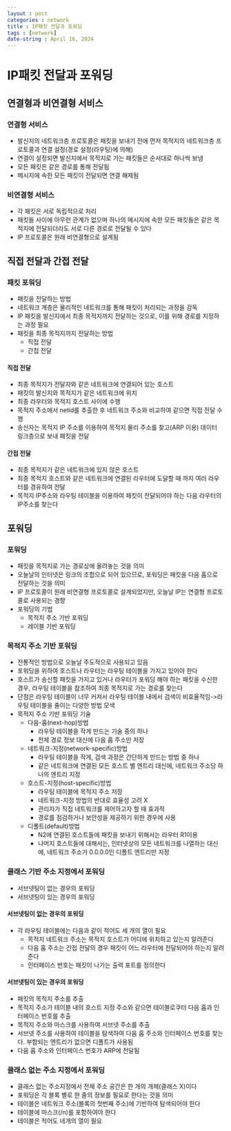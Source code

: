 ```yaml
---
layout : post
categories : network
title : IP패킷 전달과 포워딩
tags : [network]
date-string : April 16, 2024
---
```


# IP패킷 전달과 포워딩
## 연결형과 비연결형 서비스
### 연결형 서비스
- 발신지의 네트워크층 프로토콜은 패킷을 보내기 전에 먼저 목적지의 네트워크층 프로토콜과 연결 설정(경로 설정(라우팅)에 의해)
- 연결이 설정되면 발신지에서 목적지로 가는 패킷들은 순서대로 하나씩 보냄
- 모든 패킷은 같은 경로를 통해 전달됨
- 메시지에 속한 모든 패킷이 전달되면 연결 해제됨

### 비연결형 서비스
- 각 패킷은 서로 독립적으로 처리
- 패킷들 사이에 아무런 관계가 없으며 하나의 메시지에 속한 모든 패킷들은 같은 목적지에 전달되더라도 서로 다른 경로로 전달될 수 있다
- IP 프로토콜은 원래 비연결형으로 설계됨

## 직접 전달과 간접 전달
### 패킷 포워딩
- 패킷을 전달하는 방법
- 네트워크 계층은 물리적인 네트워크를 통해 패킷이 처리되는 과정을 감독
- IP 패킷을 발신지에서 최종 목적지까지 전달하는 것으로, 이를 위해 경로를 지정하는 과정 필요
- 패킷을 최종 목적지까지 전달하는 방법
  - 직접 전달
  - 간접 전달

#### 직접 전달
- 최종 목적지가 전달자와 같은 네트워크에 연결되어 있는 호스트
- 패킷의 발신지와 목적지가 같은 네트워크에 위치
- 최종 라우터와 목적지 호스트 사이에 수행
- 목적지 주소에서 netid를 추출한 후 네트워크 주소와 비교하여 같으면 직접 전달 수행
- 송신자는 목적지 IP 주소를 이용하여 목적지 물리 주소를 찾고(ARP 이용) 데이터 링크층으로 보내 패킷을 전달

#### 간접 전달
- 최종 목적지가 같은 네트워크에 있지 않은 호스트
- 최종 목적지 호스트와 같은 네트워크에 연결된 라우터에 도달할 때 까지 여러 라우터를 경유하여 전달
- 목적지 IP주소와 라우팅 테이블을 이용하여 패킷이 전달되어야 하는 다음 라우터의 IP주소를 찾는다

## 포워딩
### 포워딩
- 패킷을 목적지로 가는 경로상에 올려놓는 것을 의미
- 오늘날의 인터넷은 링크의 조합으로 되어 있으므로, 포워딩은 패킷을 다음 홉으로 전달하는 것을 의미
- IP 프로토콜이 원래 비연결형 프로토콜로 설계되었지만, 오늘날 IP는 연결형 프로토콜로 사용되는 경향
- 포워딩의 기법
  - 목적지 주소 기반 포워딩
  - 레이블 기반 포워딩

### 목적지 주소 기반 포워딩
- 전통적인 방법으로 오늘날 주도적으로 사용되고 있음
- 포워딩을 위하여 호스트나 라우터는 라우팅 테이블을 가지고 있어야 한다
- 호스트가 송신할 패킷을 가지고 있거나 라우터가 포워딩 해야 하는 패킷을 수신한 경우, 라우팅 테이블을 참조하여 최종 목적지로 가는 경로를 찾는다
- 단점은 라우팅 테이블이 너무 커져서 라우팅 테이블 내에서 검색이 비효율적임->라우팅 테이블을 줄이는 다양한 방법 모색
- 목적지 주소 기반 포워딩 기술
  - 다음-홉(next-hop)방법
    - 라우팅 테이블을 작게 만드는 기술 중의 하나
    - 전체 경로 정보 대신에 다음 홉 주소만 저장
  - 네트워크-지정(network-specific)방법
    - 라우팅 테이블을 작게, 검색 과정은 간단하게 만드는 방법 중 하나
    - 같은 네트워크에 연결된 모든 호스트 별 엔트리 대신에, 네트워크 주소당 하나의 엔트리 지정
  - 호스트-지정(host-specific)방법
    - 라우팅 테이블에 목적지 주소 저장
    - 네트워크-지정 방법의 반대로 효율성 고려 X
    - 관리자가 직접 네트워크를 제어하고자 할 때 효과적
    - 경로를 점검하거나 보안성을 제공하기 위한 경우에 사용
  - 디폴트(default)방법
    - N2에 연결된 호스트들에 패킷을 보내기 위해서는 라우터 R1이용
    - 나머지 호스트들에 대해서는, 인터넷상의 모든 네트워크를 나열하는 대신에, 네트워크 주소가 0.0.0.0인 디폴트 엔트리만 지정

### 클래스 기반 주소 지정에서 포워딩
- 서브넷팅이 없는 경우의 포워딩
- 서브넷팅이 있는 경우의 포워딩

#### 서브넷팅이 없는 경우의 포워딩
- 각 라우팅 테이블에는 다음과 같이 적어도 세 개의 열이 필요
  - 목적지 네트워크 주소는 목적지 호스트가 어디에 위치하고 있는지 알려준다
  - 다음 홉 주소는 간접 전달의 경우 패킷이 어느 라우터에 전달되어야 하는지 알려준다
  - 인터페이스 번호는 패킷이 나가는 출력 포트를 정의한다

#### 서브넷팅이 있는 경우의 포워딩
- 패킷의 목적지 주소를 추출
- 목적지 주소가 테이블 내의 호스트 지정 주소와 같으면 테이블로쿠터 다음 홉과 인터페이스 번호를 추출
- 목적지 주소와 마스크를 사용하여 서브넷 주소를 추출
- 서브넷 주소를 사용하여 테이블을 탐색하여 다음 홉 주소와 인터페이스 번호를 찾는다. 부합되는 엔트리가 없으면 디폴트가 사용됨
- 다음 홉 주소와 인터페이스 번호가 ARP에 전달됨

### 클래스 없는 주소 지정에서 포워딩
- 클래스 없는 주소지정에서 전체 주소 공간은 한 개의 개체(클래스 X)이다
- 포워딩은 각 블록 별로 한 줄의 정보를 필요로 한다는 것을 의미
- 테이블은 네트워크 주소(블록의 첫번째 주소)에 기반하여 탐색되어야 한다
- 테이블에 마스크(/n)를 포함하여야 한다
- 테이블은 적어도 네개의 열이 필요
